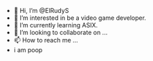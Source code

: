 - 👋 Hi, I’m @ElRudyS
- 👀 I’m interested in be a video game developer.
- 🌱 I’m currently learning ASIX.
- 💞️ I’m looking to collaborate on ...
- 📫 How to reach me ...
- i am poop

<!---
ElRudyS/ElRudyS is a ✨ special ✨ repository because its `README.md` (this file) appears on your GitHub profile.
You can click the Preview link to take a look at your changes.
--->
